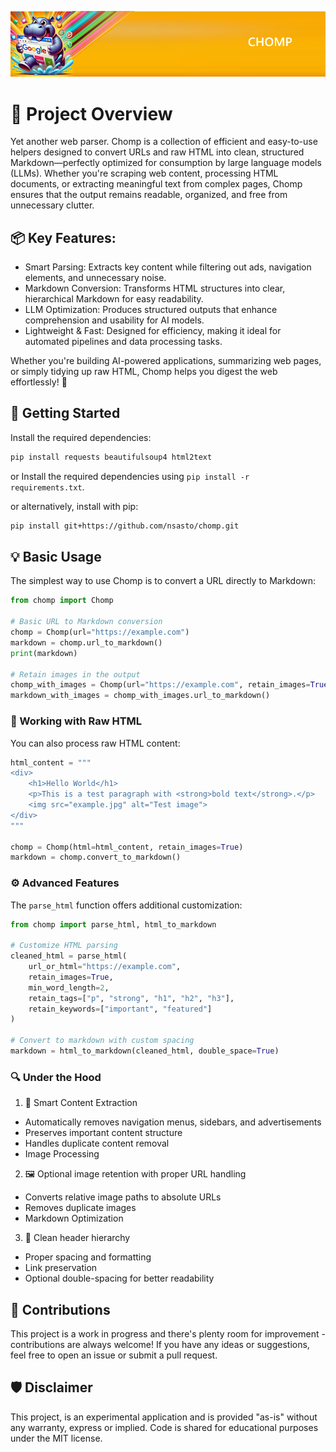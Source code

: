 ![Chomp](img/github-header-image.png)

# 🧭 Project Overview

Yet another web parser. Chomp is a collection of efficient and easy-to-use helpers designed to convert URLs and raw HTML into clean, structured Markdown—perfectly optimized for consumption by large language models (LLMs). Whether you're scraping web content, processing HTML documents, or extracting meaningful text from complex pages, Chomp ensures that the output remains readable, organized, and free from unnecessary clutter.

## 📦 Key Features:

- Smart Parsing: Extracts key content while filtering out ads, navigation elements, and unnecessary noise.
- Markdown Conversion: Transforms HTML structures into clear, hierarchical Markdown for easy readability.
- LLM Optimization: Produces structured outputs that enhance comprehension and usability for AI models.
- Lightweight & Fast: Designed for efficiency, making it ideal for automated pipelines and data processing tasks.

Whether you're building AI-powered applications, summarizing web pages, or simply tidying up raw HTML, Chomp helps you digest the web effortlessly! 🚀

## 🚀 Getting Started

Install the required dependencies:

```sh
pip install requests beautifulsoup4 html2text 
```
or 
Install the required dependencies using `pip install -r requirements.txt`.

or alternatively, install with pip:
```sh
pip install git+https://github.com/nsasto/chomp.git
```

## 💡 Basic Usage

The simplest way to use Chomp is to convert a URL directly to Markdown:
```python
from chomp import Chomp

# Basic URL to Markdown conversion
chomp = Chomp(url="https://example.com")
markdown = chomp.url_to_markdown()
print(markdown)

# Retain images in the output
chomp_with_images = Chomp(url="https://example.com", retain_images=True)
markdown_with_images = chomp_with_images.url_to_markdown()
```

### 🔨 Working with Raw HTML

You can also process raw HTML content:
```python
html_content = """
<div>
    <h1>Hello World</h1>
    <p>This is a test paragraph with <strong>bold text</strong>.</p>
    <img src="example.jpg" alt="Test image">
</div>
"""

chomp = Chomp(html=html_content, retain_images=True)
markdown = chomp.convert_to_markdown()
```

### ⚙️ Advanced Features

The `parse_html` function offers additional customization:

```python
from chomp import parse_html, html_to_markdown

# Customize HTML parsing
cleaned_html = parse_html(
    url_or_html="https://example.com",
    retain_images=True,
    min_word_length=2,
    retain_tags=["p", "strong", "h1", "h2", "h3"],
    retain_keywords=["important", "featured"]
)

# Convert to markdown with custom spacing
markdown = html_to_markdown(cleaned_html, double_space=True)
```

### 🔍 Under the Hood

1. 🧠 Smart Content Extraction
* Automatically removes navigation menus, sidebars, and advertisements
* Preserves important content structure
* Handles duplicate content removal
* Image Processing

2. 🖼️ Optional image retention with proper URL handling
* Converts relative image paths to absolute URLs
* Removes duplicate images
* Markdown Optimization

3. 📝 Clean header hierarchy
* Proper spacing and formatting
* Link preservation
* Optional double-spacing for better readability

## 🤝 Contributions

This project is a work in progress and there's plenty room for improvement - contributions are always welcome! If you have any ideas or suggestions, feel free to open an issue or submit a pull request.

## 🛡️ Disclaimer

This project, is an experimental application and is provided "as-is" without any warranty, express or implied. Code is shared for educational purposes under the MIT license.
